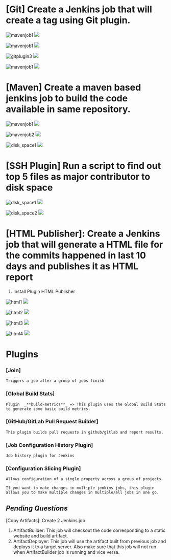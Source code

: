 # [Git] Create a Jenkins job that will create a tag using Git plugin.

![mavenjob1](ninja/ajay/images/mavenjob1.PNG)
![](https://gitlab.com/ot-devops-ninja/batch6/jenkins/tree/ajay/ninja/ajay/images/mavenjob1.PNG)

![mavenjob1](ninja/ajay/images/mavenjob1.PNG)
![](https://gitlab.com/ot-devops-ninja/batch6/jenkins/tree/ajay/ninja/ajay/images/mavenjob1.PNG)

![gitplugin3](ninja/ajay/images/gitplugin3.PNG)
![](https://gitlab.com/ot-devops-ninja/batch6/jenkins/tree/ajay/ninja/ajay/images/gitplugin3.PNG)

![mavenjob1](ninja/ajay/images/mavenjob1.PNG)
![](https://gitlab.com/ot-devops-ninja/batch6/jenkins/tree/ajay/ninja/ajay/images/mavenjob1.PNG)

# [Maven] Create a maven based jenkins job to build the code available in same repository.

![mavenjob1](ninja/ajay/images/mavenjob1.PNG)
![](https://gitlab.com/ot-devops-ninja/batch6/jenkins/tree/ajay/ninja/ajay/images/mavenjob1.PNG)

![mavenjob2](ninja/ajay/images/mavenjob2.PNG)
![](https://gitlab.com/ot-devops-ninja/batch6/jenkins/tree/ajay/ninja/ajay/images/mavenjob2.PNG)

![disk_space1](ninja/ajay/images/disk_space1.PNG)
![](https://gitlab.com/ot-devops-ninja/batch6/jenkins/tree/ajay/ninja/ajay/images/disk_space1.PNG)

# [SSH Plugin] Run a script to find out top 5 files as major contributor to disk space

![disk_space1](ninja/ajay/images/disk_space1.PNG)
![](https://gitlab.com/ot-devops-ninja/batch6/jenkins/tree/ajay/ninja/ajay/images/disk_space1.PNG)

![disk_space2](ninja/ajay/images/disk_space2.PNG)
![](https://gitlab.com/ot-devops-ninja/batch6/jenkins/tree/ajay/ninja/ajay/images/disk_space2.PNG)


# [HTML Publisher]: Create a Jenkins job that will generate a HTML file for the commits happened in last 10 days and publishes it as HTML report

1. Install Plugin HTML Publisher

![html1](ninja/ajay/images/html1.PNG)
![](https://gitlab.com/ot-devops-ninja/batch6/jenkins/tree/ajay/ninja/ajay/images/html1.PNG)

![html2](ninja/ajay/images/html2.PNG)
![](https://gitlab.com/ot-devops-ninja/batch6/jenkins/tree/ajay/ninja/ajay/images/html2.PNG)

![html3](ninja/ajay/images/html3.PNG)
![](https://gitlab.com/ot-devops-ninja/batch6/jenkins/tree/ajay/ninja/ajay/images/html3.PNG)

![html4](ninja/ajay/images/html4.PNG)
![](https://gitlab.com/ot-devops-ninja/batch6/jenkins/tree/ajay/ninja/ajay/images/html4.PNG)

# Plugins

### [Join]
	Triggers a job after a group of jobs finish
### [Global Build Stats]
	Plugin 	_**build-metrics**_ => This plugin uses the Global Build Stats to generate some basic build metrics.
### [GitHub/GitLab Pull Request Builder]
	This plugin builds pull requests in github/gitlab and report results.
### [Job Configuration History Plugin]
	Job history plugin for Jenkins
### [Configuration Slicing Plugin]
	Allows configuration of a single property across a group of projects.
	
	If you want to make changes in multiple jenkins jobs, this plugin allows you to make multiple changes in multiple/all jobs in one go.
	
## _Pending Questions_

[Copy Artifacts]: Create 2 Jenkins job

1. ArtifactBuilder: This job will checkout the code corresponding to a static website and build artifact.
2. ArtifactDeployer: This job will use the artifact built from previous job and deploys it to a target server. Also make sure that this job will not run when ArtifactBuilder job is running and vice versa.

